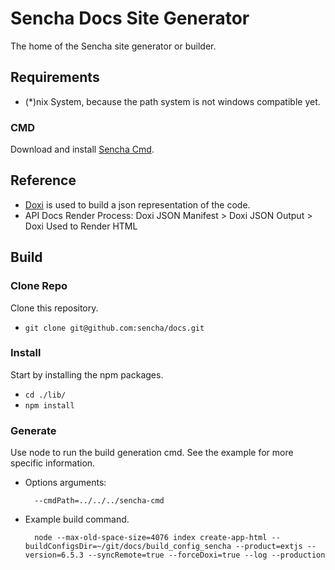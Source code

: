 # Sencha Docs Site Generator
The home of the Sencha site generator or builder.

## Requirements

- (*)nix System, because the path system is not windows compatible yet.

### CMD
Download and install [Sencha Cmd](https://www.sencha.com/products/sencha-cmd/).

## Reference

- [Doxi](https://github.com/sencha/doxi) is used to build a json representation of the code. 
- API Docs Render Process: Doxi JSON Manifest > Doxi JSON Output > Doxi Used to Render HTML

## Build

### Clone Repo
Clone this repository.

* `git clone git@github.com:sencha/docs.git`

### Install 
Start by installing the npm packages. 

* `cd ./lib/`
* `npm install` 


### Generate
Use node to run the build generation cmd. 
See the example for more specific information.

* Options arguments:

		--cmdPath=../../../sencha-cmd

* Example build command.
 

		node --max-old-space-size=4076 index create-app-html --buildConfigsDir=~/git/docs/build_config_sencha --product=extjs --version=6.5.3 --syncRemote=true --forceDoxi=true --log --production 
 





 
 



